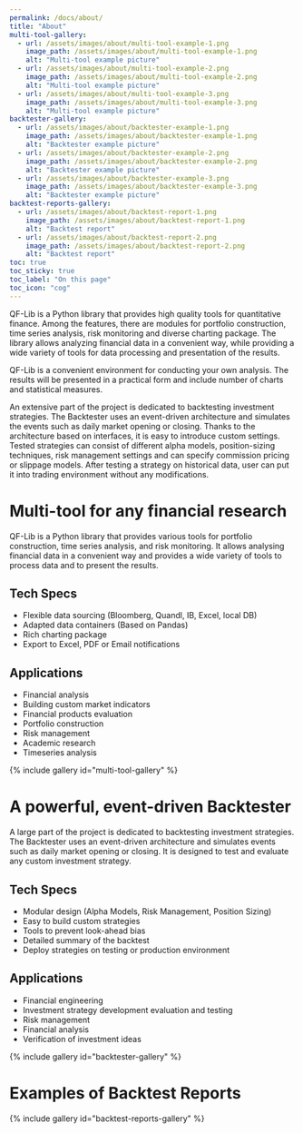 ```yaml
---
permalink: /docs/about/
title: "About"
multi-tool-gallery:
  - url: /assets/images/about/multi-tool-example-1.png
    image_path: /assets/images/about/multi-tool-example-1.png
    alt: "Multi-tool example picture"
  - url: /assets/images/about/multi-tool-example-2.png
    image_path: /assets/images/about/multi-tool-example-2.png
    alt: "Multi-tool example picture"
  - url: /assets/images/about/multi-tool-example-3.png
    image_path: /assets/images/about/multi-tool-example-3.png
    alt: "Multi-tool example picture"  
backtester-gallery:
  - url: /assets/images/about/backtester-example-1.png
    image_path: /assets/images/about/backtester-example-1.png
    alt: "Backtester example picture"
  - url: /assets/images/about/backtester-example-2.png
    image_path: /assets/images/about/backtester-example-2.png
    alt: "Backtester example picture"
  - url: /assets/images/about/backtester-example-3.png
    image_path: /assets/images/about/backtester-example-3.png
    alt: "Backtester example picture"  
backtest-reports-gallery:
  - url: /assets/images/about/backtest-report-1.png
    image_path: /assets/images/about/backtest-report-1.png
    alt: "Backtest report"
  - url: /assets/images/about/backtest-report-2.png
    image_path: /assets/images/about/backtest-report-2.png
    alt: "Backtest report"
toc: true
toc_sticky: true
toc_label: "On this page"
toc_icon: "cog"       
---
```


QF-Lib is a Python library that provides high quality tools for quantitative finance. Among the features, there are modules for portfolio construction, time series analysis, risk monitoring and diverse charting package. The library allows analyzing financial data in a convenient way, while providing a wide variety of tools for data processing and presentation of the results.

QF-Lib is a convenient environment for conducting your own analysis. The results will be presented in a practical form and include number of charts and statistical measures.  

An extensive part of the project is dedicated to backtesting investment strategies. The Backtester uses an event-driven architecture and simulates the events such as daily market opening or closing. Thanks to the architecture based on interfaces, it is easy to introduce custom settings. Tested strategies can consist of different alpha models, position-sizing techniques, risk management settings and can specify commission pricing or slippage models. After testing a strategy on historical data, user can put it into trading environment without any modifications.

# Multi-tool for any financial research
QF-Lib is a Python library that provides various tools for portfolio construction, time series analysis, and risk monitoring. It allows analysing financial data in a convenient way and provides a wide variety of tools to process data and to present the results.

## Tech Specs
- Flexible data sourcing (Bloomberg, Quandl, IB, Excel, local DB)
- Adapted data containers (Based on Pandas)
- Rich charting package
- Export to Excel, PDF or Email notifications

## Applications
- Financial analysis
- Building custom market indicators
- Financial products evaluation
- Portfolio construction
- Risk management
- Academic research
- Timeseries analysis

{% include gallery id="multi-tool-gallery" %}

# A powerful, event-driven Backtester
A large part of the project is dedicated to backtesting investment strategies. The Backtester uses an event-driven architecture and simulates events such as daily market opening or closing. It is designed to test and evaluate any custom investment strategy.

## Tech Specs
- Modular design (Alpha Models, Risk Management, Position Sizing)
- Easy to build custom strategies
- Tools to prevent look-ahead bias
- Detailed summary of the backtest
- Deploy strategies on testing or production environment

## Applications
- Financial engineering
- Investment strategy development evaluation and testing
- Risk management
- Financial analysis
- Verification of investment ideas

{% include gallery id="backtester-gallery" %}

# Examples of Backtest Reports

{% include gallery id="backtest-reports-gallery" %}
